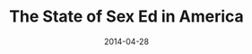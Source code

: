---
layout: blog-post
title:  "The State of Sex Ed in America"
date:   2014-04-28
external_url: http://menstruationresearch.org/2014/04/28/tk/
external_site: Re:Cycling
---